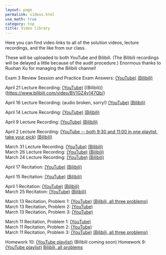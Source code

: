 ```yaml
---
layout: page 
permalink: videos.html
use_math: true
category: top
title: Video library
---
```


Here you can find video links to all of the solution videos, lecture recordings, and the like from our class.

These will be uploaded to both YouTube and Bilibili. (The Bilibili recordings will be delayed a little because of the audit
procedure.) Enormous thanks to Ruohan Xu for managing the Bilibili channel!

Exam 3 Review Session and Practice Exam Answers: [(YouTube)](https://youtu.be/nmgPsaXk19s) [(Bilibili)](https://www.bilibili.com/video/BV1hQ4y1K7ru/)

April 21 Lecture Recording: [(YouTube)](https://www.youtube.com/playlist?list=PLPAgEthTEIuUDsx9wuE2xZyMnmtNSkaxV) [(Bilibili)] (https://www.bilibili.com/video/BV1GZ4y147Qb/)

April 16 Lecture Recording: (audio broken, sorry!) [(YouTube)](https://www.youtube.com/playlist?list=PLPAgEthTEIuV2G7RQdR_K5z5BTt7djUPT) [(Bilibili)](https://www.bilibili.com/video/BV1z5411t7iM/)

April 14 Lecture Recording: [(YouTube)](https://www.youtube.com/playlist?list=PLPAgEthTEIuUHS55ACr9ZoRojaKhAO6Jb) [(Bilibili)](https://www.bilibili.com/video/BV1UK411V7eV/)

April 9 Lecture Recording: [(YouTube)](https://youtu.be/2KeqWHEscT4) [(Bilibili)](https://www.bilibili.com/video/BV1yc411h77k/)

April 2 Lecture Recording: [(YouTube -- both 9:30 and 11:00 in one playlist, take your pick)](https://www.youtube.com/playlist?list=PLPAgEthTEIuWGCXWqNYskEsnA5PyY0gy0) [(Bilibili)](https://www.bilibili.com/video/BV1az411h7iY)

March 31 Lecture Recording: [(YouTube)](https://www.youtube.com/playlist?list=PLPAgEthTEIuX-1vsFaIfsK2j7HbyXR7Bx) [(Bilibili)](https://www.bilibili.com/video/BV1554y1d7NF/)<br>
March 26 Lecture Recording: [(YouTube)](https://www.youtube.com/watch?v=5CMM-GKJfDE&list=PLPAgEthTEIuWmj2bRmq2C0HJ9r9cTNSHg) [(Bilibili)](https://www.bilibili.com/video/BV1e7411Q7xd/)<br>
March 24 Lecture Recording: [(YouTube)](https://youtu.be/uHNgXdVmWsA) [(Bilibili)](https://www.bilibili.com/video/bv167411y7bx)

April 17 Recitation: [(YouTube)](https://www.youtube.com/watch?v=gO7NWgIi1qw) [(Bilibili)](https://www.bilibili.com/video/BV1AZ4y147xN/)

April 15 Recitation: [(YouTube)](https://youtu.be/X5pf7kiaJ9Y) [(Bilibili)](https://www.bilibili.com/video/BV1cQ4y1T7Ff/)

April 1 Recitation: [(YouTube)](https://youtu.be/T6G-wnqob0Q) [(Bilibili)](https://www.bilibili.com/video/BV1rC4y1s7H5/)<br>
March 25 Recitation: [(YouTube)](https://youtu.be/7zy3FggYobE) [(Bilibili)](https://www.bilibili.com/video/BV1e7411Q7Nf/)

March 13 Recitation, Problem 1: [(YouTube)](https://youtu.be/EPFCvFK-Stc) [(Bilibili, all three problems)](https://www.bilibili.com/video/BV1y7411C7Ac/)<br> 
March 13 Recitation, Problem 2: [(YouTube)](https://youtu.be/oJI_MLFGrkw) <br>
March 13 Recitation, Problem 3: [(YouTube)](https://youtu.be/-ByFiNxFKI0) 

March 11 Recitation, Problem 1: [(YouTube)](https://youtu.be/A01MqDCyEHw) <br>
March 11 Recitation, Problem 2: [(YouTube)](https://youtu.be/7v92Ouf9mQ0) <br>
March 11 Recitation, Problem 3: [(YouTube)](https://youtu.be/65EFIJIomOk) [(Bilibili, all three problems)](https://www.bilibili.com/video/BV1y7411C7ao/)

Homework 10: [(YouTube playlist)](https://www.youtube.com/playlist?list=PLPAgEthTEIuWJP5MBVBFZQtIFXMH917Dd) (Bilibili coming soon)
Homework 9: [(YouTube playlist)](https://www.youtube.com/playlist?list=PLPAgEthTEIuVQnQLEmTLROgCI4-p5SxeT) [Bilibili, all problems](https://www.bilibili.com/video/BV117411Q7Z9/)
